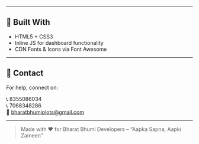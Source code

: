 

---

## 🧠 Built With

- HTML5 + CSS3  
- Inline JS for dashboard functionality  
- CDN Fonts & Icons via Font Awesome

---

## 🙋 Contact

For help, connect on:

📞 8355086034  
📞 7068348286  
📧 bharatbhumiplots@gmail.com

---

> Made with ❤️ for Bharat Bhumi Developers – “Aapka Sapna, Aapki Zameen”
